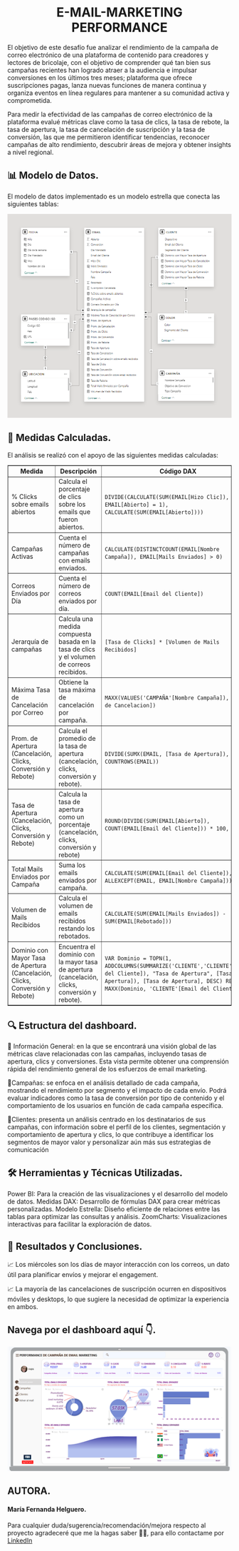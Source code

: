 <h1 align="center"> E-MAIL-MARKETING PERFORMANCE</h1>


El objetivo de este desafío fue analizar el rendimiento de la campaña de correo electrónico de una plataforma de contenido para creadores y lectores de bricolaje, con el objetivo de comprender qué tan bien sus campañas recientes han logrado atraer a la audiencia e impulsar conversiones en los últimos tres meses; plataforma que ofrece suscripciones pagas, lanza nuevas funciones de manera continua y organiza eventos en línea regulares para mantener a su comunidad activa y comprometida.

Para medir la efectividad de las campañas de correo electrónico de la plataforma evalué métricas clave como la tasa de clics, la tasa de rebote, la tasa de apertura, la tasa de cancelación de suscripción y la tasa de conversión, las que me permitieron identificar tendencias, reconocer campañas de alto rendimiento, descubrir áreas de mejora y obtener insights a nivel regional.

## 📊 Modelo de Datos.
El modelo de datos implementado es un modelo estrella que conecta las siguientes tablas:


<p align="center">
  <img src="https://github.com/maferhel/E-MAIL-MARKETING-PERFORMANCE/blob/main/IMAGENES/Captura%20de%20pantalla%202024-11-11%20143647.png" alt="Captura de pantalla 2024-11-11 143647">
</p>



## 📱 Medidas Calculadas.

El análisis se realizó con el apoyo de las siguientes medidas calculadas:

<table border="1">
    <thead>
        <tr>
            <th>Medida</th>
            <th>Descripción</th>
            <th>Código DAX</th>
        </tr>
    </thead>
    <tbody>
        <tr>
            <td>% Clicks sobre emails abiertos</td>
            <td>Calcula el porcentaje de clics sobre los emails que fueron abiertos.</td>
            <td><code>DIVIDE(CALCULATE(SUM(EMAIL[Hizo Clic]), EMAIL[Abierto] = 1), CALCULATE(SUM(EMAIL[Abierto])))</code></td>
        </tr>
        <tr>
            <td>Campañas Activas</td>
            <td>Cuenta el número de campañas con emails enviados.</td>
            <td><code>CALCULATE(DISTINCTCOUNT(EMAIL[Nombre Campaña]), EMAIL[Mails Enviados] > 0)</code></td>
        </tr>
        <tr>
            <td>Correos Enviados por Día</td>
            <td>Cuenta el número de correos enviados por día.</td>
            <td><code>COUNT(EMAIL[Email del Cliente])</code></td>
        </tr>
        <tr>
            <td>Jerarquía de campañas</td>
            <td>Calcula una medida compuesta basada en la tasa de clics y el volumen de correos recibidos.</td>
            <td><code>[Tasa de Clicks] * [Volumen de Mails Recibidos]</code></td>
        </tr>
        <tr>
            <td>Máxima Tasa de Cancelación por Correo</td>
            <td>Obtiene la tasa máxima de cancelación por campaña.</td>
            <td><code>MAXX(VALUES('CAMPAÑA'[Nombre Campaña]), [Tasa de Cancelacion])</code></td>
        </tr>
        <tr>
            <td>Prom. de Apertura (Cancelación, Clicks, Conversión y Rebote)</td>
            <td>Calcula el promedio de la tasa de apertura (cancelación, clicks, conversión y rebote).</td>
            <td><code>DIVIDE(SUMX(EMAIL, [Tasa de Apertura]), COUNTROWS(EMAIL))</code></td>
        </tr>
        <tr>
            <td>Tasa de Apertura (Cancelación, Clicks, Conversión y Rebote)</td>
            <td>Calcula la tasa de apertura como un porcentaje (cancelación, clicks, conversión y rebote)</td>
            <td><code>ROUND(DIVIDE(SUM(EMAIL[Abierto]), COUNT(EMAIL[Email del Cliente])) * 100, 1)</code></td>
        </tr>
         <tr>
            <td>Total Mails Enviados por Campaña</td>
            <td>Suma los emails enviados por campaña.</td>
            <td><code>CALCULATE(SUM(EMAIL[Email del Cliente]), ALLEXCEPT(EMAIL, EMAIL[Nombre Campaña]))</code></td>
        </tr>
        <tr>
            <td>Volumen de Mails Recibidos</td>
            <td>Calcula el volumen de emails recibidos restando los rebotados.</td>
            <td><code>CALCULATE(SUM(EMAIL[Mails Enviados]) - SUM(EMAIL[Rebotado]))</code></td>
        </tr>
        <tr>
            <td>Dominio con Mayor Tasa de Apertura (Cancelación, Clicks, Conversión y Rebote)</td>
            <td>Encuentra el dominio con la mayor tasa de apertura (cancelación, clicks, conversión y rebote).</td>
            <td><code>VAR Dominio = TOPN(1, ADDCOLUMNS(SUMMARIZE('CLIENTE','CLIENTE'[Email del Cliente]), "Tasa de Apertura", [Tasa de Apertura]), [Tasa de Apertura], DESC) RETURN MAXX(Dominio, 'CLIENTE'[Email del Cliente])</code></td>
        </tr>
    </tbody>
</table>

</body>
</html>


## 🔍 Estructura del dashboard.

💠 Información General: en la que se encontrará una visión global de las métricas clave relacionadas con las campañas, incluyendo tasas de apertura, clics y conversiones. Esta vista permite obtener una comprensión rápida del rendimiento general de los esfuerzos de email marketing.

💠Campañas: se enfoca en el análisis detallado de cada campaña, mostrando el rendimiento por segmento y el impacto de cada envío. Podrá evaluar indicadores como la tasa de conversión por tipo de contenido y el comportamiento de los usuarios en función de cada campaña específica.

💠Clientes: presenta un análisis centrado en los destinatarios de sus campañas, con información sobre el perfil de los clientes, segmentación y comportamiento de apertura y clics, lo que contribuye a identificar los segmentos de mayor valor y personalizar aún más sus estrategias de comunicación

## 🛠️ Herramientas y Técnicas Utilizadas.

Power BI: Para la creación de las visualizaciones y el desarrollo del modelo de datos.
Medidas DAX: Desarrollo de fórmulas DAX para crear métricas personalizadas.
Modelo Estrella: Diseño eficiente de relaciones entre las tablas para optimizar las consultas y análisis.
ZoomCharts: Visualizaciones interactivas para facilitar la exploración de datos.

## 🟰 Resultados y Conclusiones.

📈 Los miércoles son los días de mayor interacción con los correos, un dato útil para planificar envíos y mejorar el engagement.  

📈 La mayoría de las cancelaciones de suscripción ocurren en dispositivos móviles y desktops, lo que sugiere la necesidad de optimizar la experiencia en ambos.

## Navega por el dashboard aquí 👇.

[![Ver tablero interactivo](https://github.com/maferhel/E-MAIL-MARKETING-PERFORMANCE/blob/main/IMAGENES/Captura%20de%20pantalla%202024-11-06%20171639.png)](https://app.powerbi.com/view?r=eyJrIjoiNDJmYWUwOWYtZDZkNy00ZDYzLTkwMDMtNmNlYmRmYzk5ZDQ1IiwidCI6IjQ2NTRiNmYxLTBlNDctNDU3OS1hOGExLTAyZmU5ZDk0M2M3YiIsImMiOjl9)


## AUTORA.<br />
#### María Fernanda Helguero. <br />
Para cualquier duda/sugerencia/recomendación/mejora respecto al proyecto agradeceré que me la hagas saber 🙌🏼, para ello contactame por [LinkedIn](https://www.linkedin.com/in/maria-fernanda-helguero-284087181/)<br />
